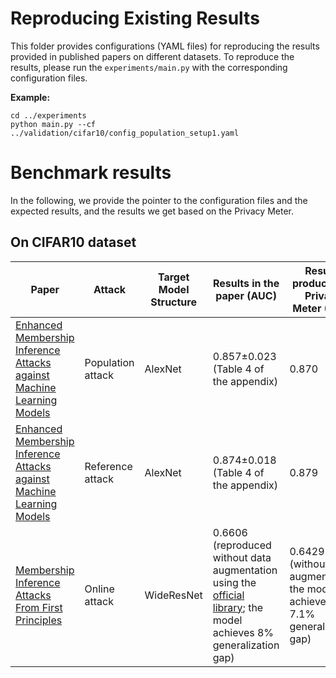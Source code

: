 # Reproducing Existing Results

This folder provides configurations (YAML files) for reproducing the results provided in published papers on different datasets. To reproduce the results, please run the `experiments/main.py` with the corresponding configuration files.

**Example:**

```
cd ../experiments
python main.py --cf ../validation/cifar10/config_population_setup1.yaml
```

# Benchmark results

In the following, we provide the pointer to the configuration files and the expected results, and the results we get based on the Privacy Meter.

## On CIFAR10 dataset

| Paper                                                                                                                       | Attack            | Target Model Structure | Results in the paper (AUC)                                                                                                                                                                                                      | Results produced by Privacy Meter (AUC)                                        | Configuration File                      |
| --------------------------------------------------------------------------------------------------------------------------- | ----------------- | ---------------------- | ------------------------------------------------------------------------------------------------------------------------------------------------------------------------------------------------------------------------------- | ------------------------------------------------------------------------------ | --------------------------------------- |
| [Enhanced Membership Inference Attacks against Machine Learning Models](https://dl.acm.org/doi/abs/10.1145/3548606.3560675) | Population attack | AlexNet                | 0.857±0.023 (Table 4 of the appendix)                                                                                                                                                                                           | 0.870                                                                          | `cifar10/config_population_setup1.yaml` |
| [Enhanced Membership Inference Attacks against Machine Learning Models](https://dl.acm.org/doi/abs/10.1145/3548606.3560675) | Reference attack  | AlexNet                | 0.874±0.018 (Table 4 of the appendix)                                                                                                                                                                                           | 0.879                                                                          | `cifar10/config_reference_setup1.yaml`  |
| [Membership Inference Attacks From First Principles](https://arxiv.org/pdf/2112.03570.pdf)                                  | Online attack     | WideResNet             | 0.6606 (reproduced without data augmentation using the [official library](https://github.com/tensorflow/privacy/tree/4dd8d0ffde4ddb1575d5c2fc02e0693e08f4f4a1/research/mi_lira_2021); the model achieves 8% generalization gap) | 0.6429 (without data augmentation; the model achieves 7.1% generalization gap) | `cifar10/config_lira_online.yaml`       |
